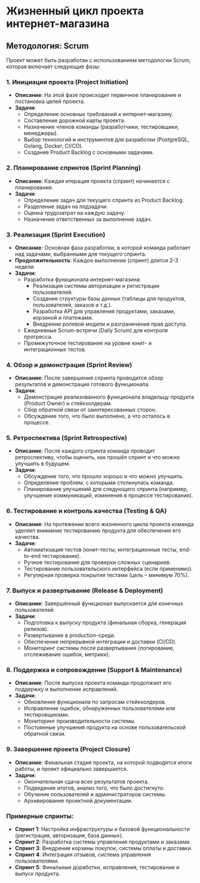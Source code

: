 # Жизненный цикл проекта интернет-магазина

## Методология: Scrum

Проект может быть разработан с использованием методологии Scrum, которая включает следующие фазы:

### 1. Инициация проекта (Project Initiation)
- **Описание**: На этой фазе происходит первичное планирование и постановка целей проекта.
- **Задачи**:
    - Определение основных требований к интернет-магазину.
    - Составление дорожной карты проекта.
    - Назначение членов команды (разработчики, тестировщики, менеджеры).
    - Выбор технологий и инструментов для разработки (PostgreSQL, Golang, Docker, CI/CD).
    - Создание Product Backlog с основными задачами.

### 2. Планирование спринтов (Sprint Planning)
- **Описание**: Каждая итерация проекта (спринт) начинается с планирования.
- **Задачи**:
    - Определение задач для текущего спринта из Product Backlog.
    - Разделение задач на подзадачи.
    - Оценка трудозатрат на каждую задачу.
    - Назначение ответственных за выполнение задач.

### 3. Реализация (Sprint Execution)
- **Описание**: Основная фаза разработки, в которой команда работает над задачами, выбранными для текущего спринта.
- **Продолжительность**: Каждое выполнение (спринт) длится 2-3 недели.
- **Задачи**:
    - Разработка функционала интернет-магазина:
        - Реализация системы авторизации и регистрации пользователей.
        - Создание структуры базы данных (таблицы для продуктов, пользователей, заказов и т.д.).
        - Разработка API для управления продуктами, заказами, корзиной и платежами.
        - Внедрение ролевой модели и разграничения прав доступа.
    - Ежедневные Scrum-встречи (Daily Scrum) для контроля прогресса.
    - Промежуточное тестирование на уровне юнит- и интеграционных тестов.

### 4. Обзор и демонстрация (Sprint Review)
- **Описание**: После завершения спринта проводится обзор результатов и демонстрация готового функционала.
- **Задачи**:
    - Демонстрация реализованного функционала владельцу продукта (Product Owner) и стейкхолдерам.
    - Сбор обратной связи от заинтересованных сторон.
    - Обсуждение того, что было выполнено, а что осталось в процессе.

### 5. Ретроспектива (Sprint Retrospective)
- **Описание**: После каждого спринта команда проводит ретроспективу, чтобы оценить, как прошёл спринт и что можно улучшить в будущем.
- **Задачи**:
    - Обсуждение того, что прошло хорошо и что можно улучшить.
    - Определение проблем, с которыми столкнулась команда.
    - Планирование улучшений для следующего спринта (например, улучшение коммуникаций, изменения в процессе тестирования).

### 6. Тестирование и контроль качества (Testing & QA)
- **Описание**: На протяжении всего жизненного цикла проекта команда уделяет внимание тестированию продукта для обеспечения его качества.
- **Задачи**:
    - Автоматизация тестов (юнит-тесты, интеграционные тесты, end-to-end тестирование).
    - Ручное тестирование для проверки сложных сценариев.
    - Тестирование пользовательского интерфейса (если применимо).
    - Регулярная проверка покрытия тестами (цель – минимум 70%).

### 7. Выпуск и развертывание (Release & Deployment)
- **Описание**: Завершённый функционал выпускается для конечных пользователей.
- **Задачи**:
    - Подготовка к выпуску продукта (финальная сборка, генерация релизов).
    - Развертывание в production-среде.
    - Обеспечение непрерывной интеграции и доставки (CI/CD).
    - Мониторинг системы после развертывания (логирование, отслеживание ошибок, метрики).

### 8. Поддержка и сопровождение (Support & Maintenance)
- **Описание**: После выпуска проекта команда продолжает его поддержку и выполнение исправлений.
- **Задачи**:
    - Обновление функционала по запросам стейкхолдеров.
    - Исправление ошибок, обнаруженных пользователями или тестировщиками.
    - Мониторинг производительности системы.
    - Постоянные улучшения продукта на основе пользовательской обратной связи.

### 9. Завершение проекта (Project Closure)
- **Описание**: Финальная стадия проекта, на которой подводятся итоги работы, и проект официально завершается.
- **Задачи**:
    - Окончательная сдача всех результатов проекта.
    - Подведение итогов, анализ того, что было достигнуто.
    - Обучение пользователей и администраторов системы.
    - Архивирование проектной документации.

### Примерные спринты:
- **Спринт 1**: Настройка инфраструктуры и базовой функциональности (регистрация, авторизация, база данных).
- **Спринт 2**: Разработка системы управления продуктами и заказами.
- **Спринт 3**: Внедрение корзины покупок, системы оплаты и доставки.
- **Спринт 4**: Интеграция отзывов, система управления пользователями.
- **Спринт 5**: Финальные доработки, исправления, тестирование и выпуск продукта.
